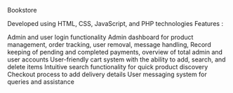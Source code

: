 Bookstore

Developed using HTML, CSS, JavaScript, and PHP technologies
Features :

Admin and user login functionality
Admin dashboard for product management, order tracking, user removal, message handling, Record keeping of pending and completed payments, overview of total admin and user accounts
User-friendly cart system with the ability to add, search, and delete items
Intuitive search functionality for quick product discovery
Checkout process to add delivery details
User messaging system for queries and assistance

